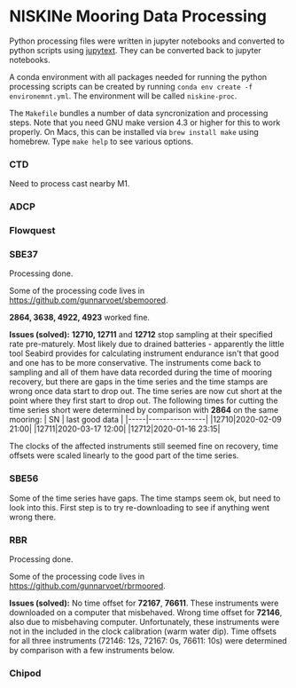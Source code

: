 NISKINe Mooring Data Processing
===============================

Python processing files were written in jupyter notebooks and converted to python scripts using [jupytext](https://jupytext.readthedocs.io/en/latest/). They can be converted back to jupyter notebooks.

A conda environment with all packages needed for running the python processing scripts can be created by running `conda env create -f environemnt.yml`. The environment will be called `niskine-proc`.

The `Makefile` bundles a number of data syncronization and processing steps. Note that you need GNU make version 4.3 or higher for this to work properly. On Macs, this can be installed via `brew install make` using homebrew. Type `make help` to see various options.

### CTD
Need to process cast nearby M1.


### ADCP


### Flowquest


### SBE37
Processing done.

Some of the processing code lives in https://github.com/gunnarvoet/sbemoored.

**2864, 3638, 4922, 4923** worked fine.

**Issues (solved):** **12710, 12711** and **12712** stop sampling at their specified rate pre-maturely. Most likely due to drained batteries - apparently the little tool Seabird provides for calculating instrument endurance isn't that good and one has to be more conservative. The instruments come back to sampling and all of them have data recorded during the time of mooring recovery, but there are gaps in the time series and the time stamps are wrong once data start to drop out. The time series are now cut short at the point where they first start to drop out. The following times for cutting the time series short were determined by comparison with **2864** on the same mooring:
| SN  | last good data |
|-----|----------------|
|12710|2020-02-09 21:00|
|12711|2020-03-17 12:00|
|12712|2020-01-16 23:15|

The clocks of the affected instruments still seemed fine on recovery, time offsets were scaled linearly to the good part of the time series.


### SBE56
Some of the time series have gaps. The time stamps seem ok, but need to look into this. First step is to try re-downloading to see if anything went wrong there.


### RBR
Processing done.

Some of the processing code lives in https://github.com/gunnarvoet/rbrmoored.

**Issues (solved):** No time offset for **72167**, **76611**. These instruments were downloaded on a computer that misbehaved. Wrong time offset for **72146**, also due to misbehaving computer. Unfortunately, these instruments were not in the included in the clock calibration (warm water dip).
Time offsets for all three instruments (72146: 12s, 72167: 0s, 76611: 10s) were determined by comparison with a few instruments below.


### Chipod
